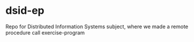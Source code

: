 # dsid-ep
Repo for Distributed Information Systems subject, where we made a remote procedure call exercise-program
